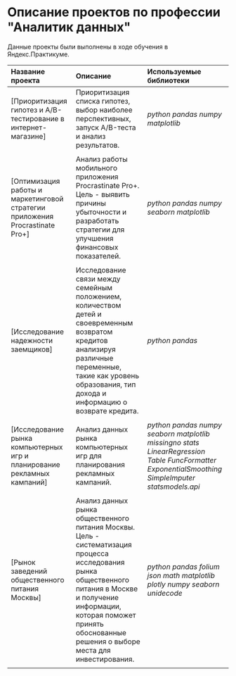 # Описание проектов по профессии "Аналитик данных"

Данные проекты были выполнены в ходе обучения в Яндекс.Практикуме.

| Название проекта | Описание | Используемые библиотеки | 
| :---------------------- | :---------------------- | :---------------------- |
| [Приоритизация гипотез и A/B-тестирование в интернет-магазине]| Приоритизация списка гипотез, выбор наиболее перспективных, запуск A/B-теста и анализ результатов.|*python*   *pandas*   *numpy*   *matplotlib*|
| | | |
| [Оптимизация работы и маркетинговой стратегии приложения Procrastinate Pro+] | Анализ работы мобильного приложения Procrastinate Pro+. Цель - выявить причины убыточности и разработать стратегии для улучшения финансовых показателей.|*python*   *pandas*   *numpy*   *seaborn*   *matplotlib*|
| | | |
| [Исследование надежности заемщиков]| Исследование связи между семейным положением, количеством детей и своевременным возвратом кредитов анализируя различные переменные, такие как уровень образования, тип дохода и информацию о возврате кредита.|*python*  *pandas*|
| | | |
| [Исследование рынка компьютерных игр и планирование рекламных кампаний]|Анализ данных рынка компьютерных игр для планирования рекламных кампаний.|*python*  *pandas*  *numpy*  *seaborn*  *matplotlib*  *missingno*  *stats*  *LinearRegression*  *Table*  *FuncFormatter*  *ExponentialSmoothing*  *SimpleImputer*  *statsmodels.api*|
| | | |
| [Рынок заведений общественного питания Москвы]|Анализ данных рынка общественного питания Москвы. Цель - систематизация процесса исследования рынка общественного питания в Москве и получение информации, которая поможет принять обоснованные решения о выборе места для инвестирования.|*python*  *pandas*  *folium*  *json*  *math*  *matplotlib*  *plotly*  *numpy*  *seaborn*  *unidecode*|
| | | |
